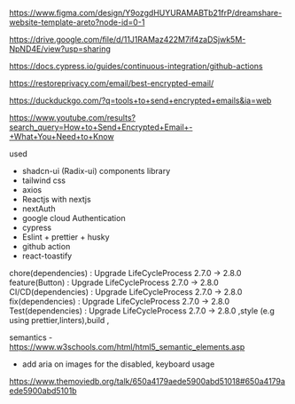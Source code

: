 https://www.figma.com/design/Y9ozgdHUYURAMABTb21frP/dreamshare-website-template-areto?node-id=0-1

https://drive.google.com/file/d/11J1RAMaz422M7if4zaDSjwk5M-NpND4E/view?usp=sharing

https://docs.cypress.io/guides/continuous-integration/github-actions

https://restoreprivacy.com/email/best-encrypted-email/

https://duckduckgo.com/?q=tools+to+send+encrypted+emails&ia=web

https://www.youtube.com/results?search_query=How+to+Send+Encrypted+Email+-+What+You+Need+to+Know

used

-  shadcn-ui (Radix-ui) components library
-  tailwind css
-  axios
-  Reactjs with nextjs
-  nextAuth
-  google cloud Authentication
-  cypress
-  Eslint + prettier + husky
-  github action
-  react-toastify

chore(dependencies) : Upgrade LifeCycleProcess 2.7.0 -> 2.8.0 feature(Button) : Upgrade LifeCycleProcess 2.7.0 -> 2.8.0 CI/CD(dependencies) : Upgrade LifeCycleProcess 2.7.0 -> 2.8.0 fix(dependencies) : Upgrade LifeCycleProcess 2.7.0 -> 2.8.0 Test(dependencies) : Upgrade LifeCycleProcess 2.7.0 -> 2.8.0 ,style (e.g using prettier,linters),build ,

semantics - https://www.w3schools.com/html/html5_semantic_elements.asp

-  add aria on images for the disabled, keyboard usage

https://www.themoviedb.org/talk/650a4179aede5900abd51018#650a4179aede5900abd5101b
